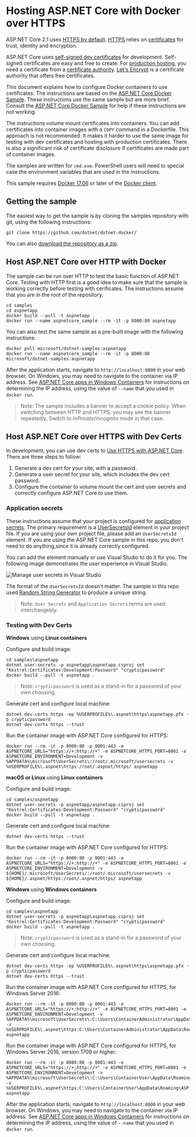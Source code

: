 # Hosting ASP.NET Core with Docker over HTTPS

ASP.NET Core 2.1 uses [HTTPS by default](https://docs.microsoft.com/en-us/aspnet/core/security/enforcing-ssl). [HTTPS](https://en.wikipedia.org/wiki/HTTPS) relies on [certificates](https://en.wikipedia.org/wiki/Public_key_certificate) for trust, identity and encryption.

ASP.NET Core uses [self-signed dev certificates](https://en.wikipedia.org/wiki/Self-signed_certificate) for development. Self-signed certificates are easy and free to create. For [production hosting](https://blogs.msdn.microsoft.com/webdev/2017/11/29/configuring-https-in-asp-net-core-across-different-platforms/), you need a certificate from a [certificate authority](https://en.wikipedia.org/wiki/Certificate_authority). [Let's Encrypt](https://letsencrypt.org/) is a certificate authority that offers free certificates.

This document explains how to configure Docker containers to use certificates. The instructions are based on the [ASP.NET Core Docker Sample](README.md). These instructions use the same sample but are more brief. Consult the [ASP.NET Core Docker Sample](README.md) for help if these instructions are not working.

The instructions volume mount certificates into containers. You can add certificates into container images with a `COPY` command in a Dockerfile. This approach is not recommended. It makes it harder to use the same image for testing with dev certificates and hosting with production certificates. There is also a  significant risk of certificate disclosure if certificates are made part of container images.

The samples are written for `cmd.exe`. PowerShell users will need to special case the environment variables that are used in the instructions.

This sample requires [Docker 17.06](https://docs.docker.com/release-notes/docker-ce) or later of the [Docker client](https://www.docker.com/products/docker).

## Getting the sample

The easiest way to get the sample is by cloning the samples repository with git, using the following instructions:

```console
git clone https://github.com/dotnet/dotnet-docker/
```

You can also [download the repository as a zip](https://github.com/dotnet/dotnet-docker/archive/master.zip).

## Host ASP.NET Core over HTTP with Docker

The sample can be run over HTTP to test the basic function of ASP.NET Core. Testing with HTTP first is a good idea to make sure that the sample is working correctly before testing with cerificates. The instructions assume that you are in the root of the repository.

```console
cd samples
cd aspnetapp
docker build --pull -t aspnetapp .
docker run --name aspnetcore_sample --rm -it -p 8000:80 aspnetapp
```

You can also test the same sample as a pre-built image with the following instructions:

```console
docker pull microsoft/dotnet-samples:aspnetapp
docker run --name aspnetcore_sample --rm -it -p 8000:80 microsoft/dotnet-samples:aspnetapp
```

After the application starts, navigate to `http://localhost:8000` in your web browser. On Windows, you may need to navigate to the container via IP address. See [ASP.NET Core apps in Windows Containers](aspnetcore-docker-windows.md) for instructions on determining the IP address, using the value of `--name` that you used in `docker run`.

> Note: The sample includes a banner to accept a cookie policy. When switching between HTTP and HTTPS, you may see the banner repeatedly. Switch to *InPrivate*/*incognito* mode in that case.

## Host ASP.NET Core over HTTPS with Dev Certs

In development, you can use dev certs to [Use HTTPS with ASP.NET Core](https://docs.microsoft.com/aspnet/core/security/enforcing-ssl). There are three steps to follow:

1. Generate a dev cert for your site, with a password.
2. Generate a user secret for your site, which includes the dev cert password.
3. Configure the container to volume mount the cert and user secrets and correctly configure ASP.NET Core to use them.

### Application secrets

These instructions assume that your project is configured for [application secrets](https://docs.microsoft.com/aspnet/core/security/app-secrets). The primary requirement is a [UserSecretsId](https://github.com/dotnet/dotnet-docker/blob/update-sample-to-latest/samples/aspnetapp/aspnetapp/aspnetapp.csproj#L5) element in your project file. If you are using your own project file, please add an `UserSecretsId` element. If you are using the ASP.NET Core sample in this repo, you don't need to do anything,since it is already correctly configured.

You can add the element manually or use Visual Studio to do it for you. The following image demonstrates the user experience in Visual Studio.

![Manage user secrets in Visual Studio](https://user-images.githubusercontent.com/7681382/39641521-85d4a7b4-4f9c-11e8-9466-d1ff56db33cb.png)

The format of the `UserSecretsId` doesn't matter. The sample in this repo used [Random String Generator](https://www.random.org/strings/?num=6&len=20&digits=on&unique=on&format=html&rnd=new) to produce a unique string.

> Note: `User Secrets` and `Application Secrets` terms are used interchangebly.

### Testing with Dev Certs

**Windows** using **Linux containers**

Configure and build image:

```console
cd samples\aspnetapp
dotnet user-secrets -p aspnetapp\aspnetapp.csproj set "Kestrel:Certificates:Development:Password" "crypticpassword"
docker build --pull -t aspnetapp .
```

> Note: `crypticpassword` is used as a stand-in for a password of your own choosing.

Generate cert and configure local machine:

```console
dotnet dev-certs https -ep %USERPROFILE%\.aspnet\https\aspnetapp.pfx -p crypticpassword
dotnet dev-certs https --trust
```

Run the container image with ASP.NET Core configured for HTTPS:

```console
docker run --rm -it -p 8000:80 -p 8001:443 -e ASPNETCORE_URLS="https://+;http://+" -e ASPNETCORE_HTTPS_PORT=8001 -e ASPNETCORE_ENVIRONMENT=Development -v %APPDATA%\microsoft\UserSecrets\:/root/.microsoft/usersecrets -v %USERPROFILE%\.aspnet\https:/root/.aspnet/https/ aspnetapp
```

**macOS or Linux** using **Linux containers**

Configure and build image:

```console
cd samples/aspnetapp
dotnet user-secrets -p aspnetapp/aspnetapp.csproj set "Kestrel:Certificates:Development:Password" "crypticpassword"
docker build --pull -t aspnetapp .
```

Generate cert and configure local machine:

```console
dotnet dev-certs https --trust
```

Run the container image with ASP.NET Core configured for HTTPS:

```console
docker run --rm -it -p 8000:80 -p 8001:443 -e ASPNETCORE_URLS="https://+;http://+" -e ASPNETCORE_HTTPS_PORT=8001 -e ASPNETCORE_ENVIRONMENT=Development -v ${HOME}/.microsoft/UserSecrets/:/root/.microsoft/usersecrets -v ${HOME}/.aspnet/https:/root/.aspnet/https/ aspnetapp
```

**Windows** using **Windows containers**

Configure and build image:

```console
cd samples\aspnetapp
dotnet user-secrets -p aspnetapp\aspnetapp.csproj set "Kestrel:Certificates:Development:Password" "crypticpassword"
docker build --pull -t aspnetapp .
```

> Note: `crypticpassword` is used as a stand-in for a password of your own choosing.

Generate cert and configure local machine:

```console
dotnet dev-certs https -ep %USERPROFILE%\.aspnet\https\aspnetapp.pfx -p crypticpassword
dotnet dev-certs https --trust
```

Run the container image with ASP.NET Core configured for HTTPS, for Windows Server 2016:

```console
docker run --rm -it -p 8000:80 -p 8001:443 -e ASPNETCORE_URLS="https://+;http://+" -e ASPNETCORE_HTTPS_PORT=8001 -e ASPNETCORE_ENVIRONMENT=Development -v %APPDATA%\microsoft\UserSecrets\:C:\Users\ContainerAdministrator\AppData\Roaming\microsoft\UserSecrets -v %USERPROFILE%\.aspnet\https:C:\Users\ContainerAdministrator\AppData\Roaming\ASP.NET\Https aspnetapp
```

Run the container image with ASP.NET Core configured for HTTPS, for Windows Server 2016, version 1709 or higher:

```console
docker run --rm -it -p 8000:80 -p 8001:443 -e ASPNETCORE_URLS="https://+;http://+" -e ASPNETCORE_HTTPS_PORT=8001 -e ASPNETCORE_ENVIRONMENT=Development -v %APPDATA%\microsoft\UserSecrets\:C:\Users\ContainerUser\AppData\Roaming\microsoft\UserSecrets -v %USERPROFILE%\.aspnet\https:C:\Users\ContainerUser\AppData\Roaming\ASP.NET\Https aspnetapp
```

After the application starts, navigate to `http://localhost:8000` in your web browser. On Windows, you may need to navigate to the container via IP address. See [ASP.NET Core apps in Windows Containers](aspnetcore-docker-windows.md) for instructions on determining the IP address, using the value of `--name` that you used in `docker run`.

